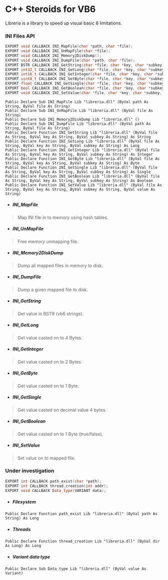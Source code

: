 # C++ Steroids for VB6

Libreria is a library to speed up visual basic 6 limitations.

### **INI Files API**

```cpp
EXPORT void CALLBACK INI_MapFile(char *path, char *file);
EXPORT void CALLBACK INI_UnMapFile(char *file);
EXPORT void CALLBACK INI_Memory2DiskDump();
EXPORT void CALLBACK INI_DumpFile(char *path, char *file);
EXPORT BSTR CALLBACK INI_GetString(char *file, char *key, char *subkey);
EXPORT int32_t CALLBACK INI_GetLong(char *file, char *key, char *subkey);
EXPORT int16_t CALLBACK INI_GetInteger(char *file, char *key, char *subkey);
EXPORT uint8_t CALLBACK INI_GetByte(char *file, char *key, char *subkey);
EXPORT float CALLBACK INI_GetSingle(char *file, char *key, char *subkey);
EXPORT bool CALLBACK INI_GetBoolean(char *file, char *key, char *subkey);
EXPORT void CALLBACK INI_SetValue(char *file, char *key, char *subkey, char *value);
```

```vbnet
Public Declare Sub INI_MapFile Lib "libreria.dll" (ByVal path As String, ByVal file As String)
Public Declare Sub INI_UnMapFile Lib "libreria.dll" (ByVal file As String)
Public Declare Sub INI_Memory2DiskDump Lib "libreria.dll" ()
Public Declare Sub INI_DumpFile Lib "libreria.dll" (ByVal path As String, ByVal file As String)
Public Declare Function INI_GetString Lib "libreria.dll" (ByVal file As String, ByVal key As String, ByVal subkey As String) As String
Public Declare Function INI_GetLong Lib "libreria.dll" (ByVal file As String, ByVal key As String, ByVal subkey As String) As Long
Public Declare Function INI_GetInteger Lib "libreria.dll" (ByVal file As String, ByVal key As String, ByVal subkey As String) As Integer
Public Declare Function INI_GetByte Lib "libreria.dll" (ByVal file As String, ByVal key As String, ByVal subkey As String) As Byte
Public Declare Function INI_GetSingle Lib "libreria.dll" (ByVal file As String, ByVal key As String, ByVal subkey As String) As Single
Public Declare Function INI_GetBoolean Lib "libreria.dll" (ByVal file As String, ByVal key As String, ByVal subkey As String) As Boolean
Public Declare Function INI_SetValue Lib "libreria.dll" (ByVal file As String, ByVal key As String, ByVal subkey As String, ByVal value As String)
```

- ##### INI_MapFile

> Map INI file in to memory using hash tables.

- ##### INI_UnMapFile 

> Free memory unmapping file.

- ##### INI_Memory2DiskDump

> Dump all mapped files in memory to disk.

- ##### INI_DumpFile

> Dump a given mapped file to disk.

- ##### INI_GetString

> Get value in BSTR (vb6 strings).

- ##### INI_GetLong

> Get value casted on to 4 Bytes.

- ##### INI_GetInteger

> Get value casted on to 2 Bytes.

- ##### INI_GetByte

> Get value casted on to 1 Byte.

- ##### INI_GetSingle

> Get value casted on decimal value 4 bytes.

- ##### INI_GetBoolean

> Get value casted on to 1 Byte (true/false).

- ##### INI_SetValue 

> Set value on to mapped file.


### Under investigation

```cpp
EXPORT int CALLBACK path_exist(char *path);
EXPORT int CALLBACK thread_creation(int addr);
EXPORT void CALLBACK Data_type(VARIANT data);
```

- ##### Filesystem

```vbnet
Public Declare Function path_exist Lib "libreria.dll" (ByVal path As String) As Long
```

- ##### Threads

```vbnet
Public Declare Function thread_creation Lib "libreria.dll" (ByVal dir As Long) As Long
```

- ##### Variant data type

```vbnet
Public Declare Sub Data_type Lib "libreria.dll" (ByVal value As Variant)
```